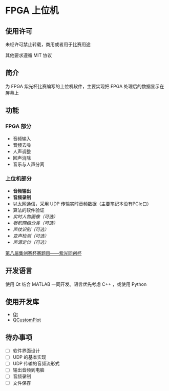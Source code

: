 # FPGA 上位机

## 使用许可

未经许可禁止转载，商用或者用于比赛用途

其他要求遵循 MIT 协议

## 简介

为 FPGA 紫光杯比赛编写的上位机软件，主要实现把 FPGA 处理后的数据显示在屏幕上

## 功能

### FPGA 部分

- 音频输入
- 音频去噪
- 人声调整
- 回声消除
- 音乐与人声分离

### 上位机部分

- **音频输出**
- **音频录制**
- 以太网通信，采用 UDP 传输实时音频数据（主要笔记本没有PCIe口）
- 算法的软件验证
- *实时人物画像（可选）*
- *卷积网络分类（可选）*
- *声纹识别（可选）*
- *变声检测（可选）*
- *声源定位（可选）*

[第八届集创赛杯赛题目——紫光同创杯](http://univ.ciciec.com/nd.jsp?id=731)

## 开发语言

使用 Qt 结合 MATLAB 一同开发。语言优先考虑 C++ ，或使用 Python

## 使用开发库

- [Qt](https://www.qt.io/)
- [QCustomPlot](https://www.qcustomplot.com/)

## 待办事项

- [ ] 软件界面设计
- [ ] UDP 的基本实现
- [ ] UDP 传输的音频流形式
- [ ] 输出音频到电脑
- [ ] 音频录制
- [ ] 文件保存
